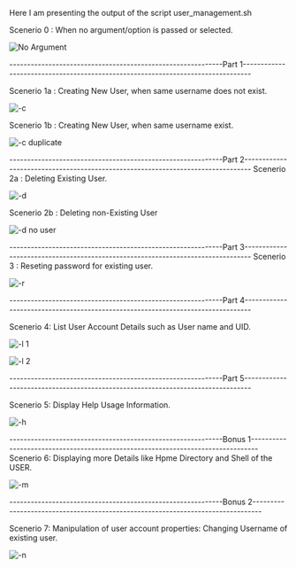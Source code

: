 Here I am presenting the output of the script user_management.sh

Scenerio 0 : When no argument/option is passed or selected.

![No Argument](https://github.com/Kiravadi/BashBlaze-7-Days-of-Bash-Scripting-Challenge/assets/55143259/dd949e41-a2ce-473f-93e9-d990dffdaae9)

------------------------------------------------------------Part 1--------------------------------------------------------------------------------

Scenerio 1a : Creating New User, when same username does not exist.

![-c](https://github.com/Kiravadi/BashBlaze-7-Days-of-Bash-Scripting-Challenge/assets/55143259/a987feaa-dcdd-4f32-994b-5cd696bd0d06)

Scenerio 1b : Creating New User, when same username exist.

![-c duplicate](https://github.com/Kiravadi/BashBlaze-7-Days-of-Bash-Scripting-Challenge/assets/55143259/6bf137e3-ab78-4126-8fc6-6f7d1fb89e55)

------------------------------------------------------------Part 2--------------------------------------------------------------------------------
Scenerio 2a : Deleting Existing User.

![-d](https://github.com/Kiravadi/BashBlaze-7-Days-of-Bash-Scripting-Challenge/assets/55143259/b6d1b256-894a-4609-acaa-4d2a3f84c91f)

Scenerio 2b : Deleting non-Existing User

![-d no user](https://github.com/Kiravadi/BashBlaze-7-Days-of-Bash-Scripting-Challenge/assets/55143259/a5cfc8c5-c466-4ff8-a058-ba81e99f85d5)

------------------------------------------------------------Part 3--------------------------------------------------------------------------------
Scenerio 3 : Reseting password for existing user.

![-r](https://github.com/Kiravadi/BashBlaze-7-Days-of-Bash-Scripting-Challenge/assets/55143259/c62388da-40e9-475a-984f-4a2da01c5d0f)

------------------------------------------------------------Part 4--------------------------------------------------------------------------------

Scenerio 4: List User Account Details such as User name and UID.

![-l 1](https://github.com/Kiravadi/BashBlaze-7-Days-of-Bash-Scripting-Challenge/assets/55143259/c9f70e51-4c88-465e-b07a-787903a669cd)

![-l 2](https://github.com/Kiravadi/BashBlaze-7-Days-of-Bash-Scripting-Challenge/assets/55143259/2bdb1925-15aa-4c96-ab24-cfa78cad95fd)

------------------------------------------------------------Part 5--------------------------------------------------------------------------------

Scenerio 5: Display Help Usage Information.

![-h](https://github.com/Kiravadi/BashBlaze-7-Days-of-Bash-Scripting-Challenge/assets/55143259/24f058d3-5b48-4c98-ad9b-df9747ba2978)

------------------------------------------------------------Bonus 1--------------------------------------------------------------------------------
Scenerio 6: Displaying more Details like Hpme Directory and Shell of the USER.

![-m](https://github.com/Kiravadi/BashBlaze-7-Days-of-Bash-Scripting-Challenge/assets/55143259/a06dab6a-3ddd-4253-bc38-7d9ac32d1ab3)


------------------------------------------------------------Bonus 2--------------------------------------------------------------------------------

Scenerio 7: Manipulation of user account properties: Changing Username of existing user.

![-n](https://github.com/Kiravadi/BashBlaze-7-Days-of-Bash-Scripting-Challenge/assets/55143259/b83c520c-02e3-4e00-a1d7-210fedb16e6d)





